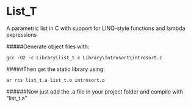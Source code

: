 # List_T
A parametric list in C with support for LINQ-style functions and lambda expressions

#####Generate object files with:

    gcc -O2 -c Library\list_t.c Library\Introsort\introsort.c
    
#####Then get the static library using:

    ar rcs list_t.a list_t.o introsort.o
    
######Now just add the .a file in your project folder and compile with "list_t.a"

